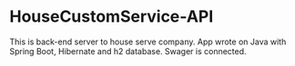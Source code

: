 # HouseCustomService-API
This is back-end server to house serve company.
App wrote on Java with Spring Boot, Hibernate and h2 database. Swager is connected.
